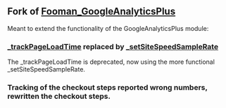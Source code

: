 ## Fork of [Fooman_GoogleAnalyticsPlus](http://www.magentocommerce.com/magento-connect/fooman-googleanalyticsplus.html)

Meant to extend the functionality of the GoogleAnalyticsPlus module:

### [_trackPageLoadTime](https://developers.google.com/analytics/devguides/collection/gajs/methods/gaJSApiBasicConfiguration#_gat.GA_Tracker_._trackPageLoadTime) replaced by [_setSiteSpeedSampleRate](https://developers.google.com/analytics/devguides/collection/gajs/methods/gaJSApiBasicConfiguration#_gat.GA_Tracker_._setSiteSpeedSampleRate)

The _trackPageLoadTime is deprecated, now using the more functional _setSiteSpeedSampleRate.

### Tracking of the checkout steps reported wrong numbers, rewritten the checkout steps.
